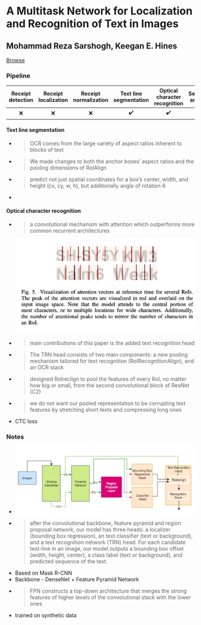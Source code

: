 # A Multitask Network for Localization and Recognition of Text in Images

## Mohammad Reza Sarshogh, Keegan E. Hines

[Browse](https://arxiv.org/pdf/1906.09266.pdf)

### Pipeline

| Receipt detection | Receipt localization | Receipt normalization | Text line segmentation | Optical character recognition | Semantic analysis |
|:-----------------:|:--------------------:|:---------------------:|:----------------------:|:-----------------------------:|:-----------------:|
| ❌                 | ❌                    | ❌                     | ✔️                     | ✔️                            | ❌                 |

#### Text line segmentation

* > OCR comes from the large variety of aspect ratios inherent to blocks of text
* > We made changes to both the anchor boxes’ aspect ratios and the pooling dimensions of RoIAlign
* > predict not just spatial coordinates for a box’s center, width, and height (cx, cy, w, h), but additionally angle of rotation θ
* 

#### Optical character recognition

- > a convolutional mechanism with attention which outperforms more common recurrent architectures
  
  ![](images/sarshogh2019multi/attention.png)

- > main contributions of this paper is the added text recognition head

- > The TRN head consists of two main components: a new pooling mechanism tailored for text recognition (RoIRecognitionAlign), and an OCR stack

- > designed RoIreclign to pool the features of every RoI, no matter how big or small, from the second convolutional block of ResNet (C2)

- > we do not want our pooled representation to be corrupting text features by stretching short texts and compressing long ones

- CTC loss

### Notes

* ![](images/sarshogh2019multi/model.png)
* > after the convolutional backbone, feature pyramid and region proposal network, our model has three heads: a localizer (bounding box regression), an text classifier (text or background), and a text recognition network (TRN) head. For each candidate text-line in an image, our model outputs a
  > bounding box offset (width, height, center), a class label (text
  > or background), and predicted sequence of the text.
* Based on Mask R-CNN
* Backbone - DenseNet + Feature Pyramid Network
* > FPN constructs a top-down architecture that merges the strong
  > features of higher levels of the convolutional stack with the
  > lower ones
* trained on synthetic data
